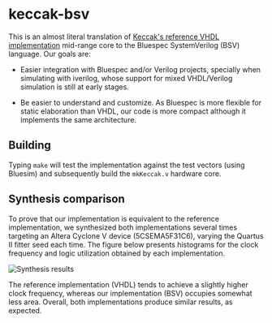 # keccak-bsv

This is an almost literal translation of
[Keccak's reference VHDL implementation](http://keccak.noekeon.org/KeccakVHDL-3.1.zip)
mid-range core to the Bluespec SystemVerilog (BSV) language. Our goals are:

 * Easier integration with Bluespec and/or Verilog projects, specially when simulating with
   iverilog, whose support for mixed VHDL/Verilog simulation is still at early stages.

 * Be easier to understand and customize. As Bluespec is more flexible for static elaboration
   than VHDL, our code is more compact although it implements the same architecture.

## Building

Typing `make` will test the implementation against the test vectors (using Bluesim) and
subsequently build the `mkKeccak.v` hardware core.

## Synthesis comparison

To prove that our implementation is equivalent to the reference implementation, we
synthesized both implementations several times targeting an Altera Cyclone V device
(5CSEMA5F31C6), varying the Quartus II fitter seed each time. The figure below
presents histograms for the clock frequency and logic utilization obtained by each
implementation.

![Synthesis results](http://thotypous.github.io/keccak-bsv/synthesis.svg)

The reference implementation (VHDL) tends to achieve a slightly higher clock frequency,
whereas our implementation (BSV) occupies somewhat less area. Overall, both
implementations produce similar results, as expected.
